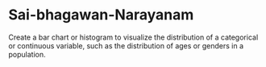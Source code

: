 # Sai-bhagawan-Narayanam
Create a bar chart or histogram to visualize the distribution of a categorical or continuous variable, such as the distribution of ages or genders in a population.
